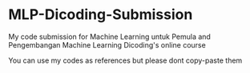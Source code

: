 # MLP-Dicoding-Submission
My code submission for Machine Learning untuk Pemula and Pengembangan Machine Learning Dicoding's online course

You can use my codes as references but please dont copy-paste them
